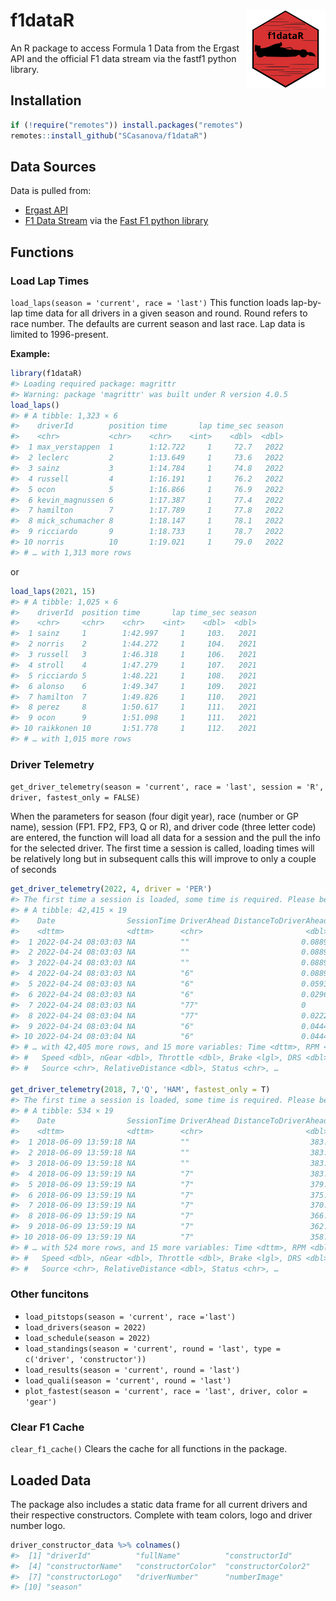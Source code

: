 
# f1dataR <img src='man/figures/logo.png' align="right" width="25%" min-width="120px"/>

An R package to access Formula 1 Data from the Ergast API and the
official F1 data stream via the fastf1 python library.

## Installation

``` r
if (!require("remotes")) install.packages("remotes")
remotes::install_github("SCasanova/f1dataR")
```

## Data Sources

Data is pulled from:

  - [Ergast API](http://ergast.com/mrd/)
  - [F1 Data Stream](https://www.formula1.com/en/f1-live.html) via the
    [Fast F1 python
    library](https://theoehrly.github.io/Fast-F1/index.html)

## Functions

### Load Lap Times

`load_laps(season = 'current', race = 'last')` This function loads
lap-by-lap time data for all drivers in a given season and round. Round
refers to race number. The defaults are current season and last race.
Lap data is limited to 1996-present.

**Example:**

``` r
library(f1dataR)
#> Loading required package: magrittr
#> Warning: package 'magrittr' was built under R version 4.0.5
load_laps()
#> # A tibble: 1,323 × 6
#>    driverId        position time       lap time_sec season
#>    <chr>           <chr>    <chr>    <int>    <dbl>  <dbl>
#>  1 max_verstappen  1        1:12.722     1     72.7   2022
#>  2 leclerc         2        1:13.649     1     73.6   2022
#>  3 sainz           3        1:14.784     1     74.8   2022
#>  4 russell         4        1:16.191     1     76.2   2022
#>  5 ocon            5        1:16.866     1     76.9   2022
#>  6 kevin_magnussen 6        1:17.387     1     77.4   2022
#>  7 hamilton        7        1:17.789     1     77.8   2022
#>  8 mick_schumacher 8        1:18.147     1     78.1   2022
#>  9 ricciardo       9        1:18.733     1     78.7   2022
#> 10 norris          10       1:19.021     1     79.0   2022
#> # … with 1,313 more rows
```

or

``` r
load_laps(2021, 15)
#> # A tibble: 1,025 × 6
#>    driverId  position time       lap time_sec season
#>    <chr>     <chr>    <chr>    <int>    <dbl>  <dbl>
#>  1 sainz     1        1:42.997     1     103.   2021
#>  2 norris    2        1:44.272     1     104.   2021
#>  3 russell   3        1:46.318     1     106.   2021
#>  4 stroll    4        1:47.279     1     107.   2021
#>  5 ricciardo 5        1:48.221     1     108.   2021
#>  6 alonso    6        1:49.347     1     109.   2021
#>  7 hamilton  7        1:49.826     1     110.   2021
#>  8 perez     8        1:50.617     1     111.   2021
#>  9 ocon      9        1:51.098     1     111.   2021
#> 10 raikkonen 10       1:51.778     1     112.   2021
#> # … with 1,015 more rows
```

### Driver Telemetry

`get_driver_telemetry(season = 'current', race = 'last', session = 'R',
driver, fastest_only = FALSE)`

When the parameters for season (four digit year), race (number or GP
name), session (FP1. FP2, FP3, Q or R), and driver code (three letter
code) are entered, the function will load all data for a session and the
pull the info for the selected driver. The first time a session is
called, loading times will be relatively long but in subsequent calls
this will improve to only a couple of seconds

``` r
get_driver_telemetry(2022, 4, driver = 'PER')
#> The first time a session is loaded, some time is required. Please be patient. Subsequent times will be faster
#> # A tibble: 42,415 × 19
#>    Date                SessionTime DriverAhead DistanceToDriverAhead
#>    <dttm>              <dttm>      <chr>                       <dbl>
#>  1 2022-04-24 08:03:03 NA          ""                         0.0889
#>  2 2022-04-24 08:03:03 NA          ""                         0.0889
#>  3 2022-04-24 08:03:03 NA          ""                         0.0889
#>  4 2022-04-24 08:03:03 NA          "6"                        0.0889
#>  5 2022-04-24 08:03:03 NA          "6"                        0.0593
#>  6 2022-04-24 08:03:03 NA          "6"                        0.0296
#>  7 2022-04-24 08:03:03 NA          "77"                       0     
#>  8 2022-04-24 08:03:04 NA          "77"                       0.0222
#>  9 2022-04-24 08:03:04 NA          "6"                        0.0444
#> 10 2022-04-24 08:03:04 NA          "6"                        0.0444
#> # … with 42,405 more rows, and 15 more variables: Time <dttm>, RPM <dbl>,
#> #   Speed <dbl>, nGear <dbl>, Throttle <dbl>, Brake <lgl>, DRS <dbl>,
#> #   Source <chr>, RelativeDistance <dbl>, Status <chr>, …

get_driver_telemetry(2018, 7,'Q', 'HAM', fastest_only = T)
#> The first time a session is loaded, some time is required. Please be patient. Subsequent times will be faster
#> # A tibble: 534 × 19
#>    Date                SessionTime DriverAhead DistanceToDriverAhead
#>    <dttm>              <dttm>      <chr>                       <dbl>
#>  1 2018-06-09 13:59:18 NA          ""                           383.
#>  2 2018-06-09 13:59:18 NA          ""                           383.
#>  3 2018-06-09 13:59:18 NA          ""                           383.
#>  4 2018-06-09 13:59:19 NA          "7"                          383.
#>  5 2018-06-09 13:59:19 NA          "7"                          379.
#>  6 2018-06-09 13:59:19 NA          "7"                          375.
#>  7 2018-06-09 13:59:19 NA          "7"                          370.
#>  8 2018-06-09 13:59:19 NA          "7"                          366.
#>  9 2018-06-09 13:59:19 NA          "7"                          362.
#> 10 2018-06-09 13:59:19 NA          "7"                          358.
#> # … with 524 more rows, and 15 more variables: Time <dttm>, RPM <dbl>,
#> #   Speed <dbl>, nGear <dbl>, Throttle <dbl>, Brake <lgl>, DRS <dbl>,
#> #   Source <chr>, RelativeDistance <dbl>, Status <chr>, …
```

### Other funcitons

  - `load_pitstops(season = 'current', race ='last')`
  - `load_drivers(season = 2022)`
  - `load_schedule(season = 2022)`
  - `load_standings(season = 'current', round = 'last', type =
    c('driver', 'constructor'))`
  - `load_results(season = 'current', round = 'last')`
  - `load_quali(season = 'current', round = 'last')`
  - `plot_fastest(season = 'current', race = 'last', driver, color =
    'gear')`

### Clear F1 Cache

`clear_f1_cache()` Clears the cache for all functions in the package.

## Loaded Data

The package also includes a static data frame for all current drivers
and their respective constructors. Complete with team colors, logo and
driver number logo.

``` r
driver_constructor_data %>% colnames()
#>  [1] "driverId"          "fullName"          "constructorId"    
#>  [4] "constructorName"   "constructorColor"  "constructorColor2"
#>  [7] "constructorLogo"   "driverNumber"      "numberImage"      
#> [10] "season"
```
